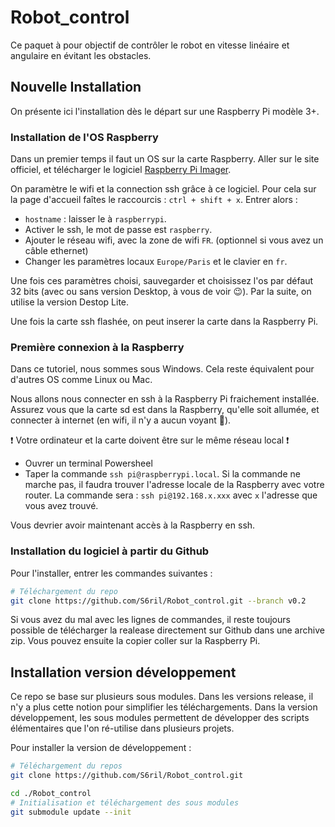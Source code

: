 # Robot_control

Ce paquet à pour objectif de contrôler le robot en vitesse linéaire et angulaire en évitant les obstacles.


## Nouvelle Installation

On présente ici l'installation dès le départ sur une Raspberry Pi modèle 3+. 

### Installation de l'OS Raspberry

Dans un premier temps il faut un OS sur la carte Raspberry.
Aller sur le site officiel, et télécharger le logiciel [Raspberry Pi Imager](https://www.raspberrypi.org/software/). 

On paramètre le wifi et la connection ssh grâce à ce logiciel. Pour cela sur la page d'accueil faîtes le raccourcis :
`ctrl + shift + x`. Entrer alors :
* `hostname` : laisser le à `raspberrypi`.
* Activer le ssh, le mot de passe est `raspberry`.
* Ajouter le réseau wifi, avec la zone de wifi `FR`. (optionnel si vous avez un câble ethernet)
* Changer les paramètres locaux `Europe/Paris` et le clavier en `fr`.

Une fois ces paramètres choisi, sauvegarder et choisissez l'os par défaut 32 bits (avec ou sans version Desktop, à vous de voir 😉). Par la suite, on utilise la version Destop Lite. 

Une fois la carte ssh flashée, on peut inserer la carte dans la Raspberry Pi.


### Première connexion à la Raspberry

Dans ce tutoriel, nous sommes sous Windows. Cela reste équivalent pour d'autres OS comme Linux ou Mac.

Nous allons nous connecter en ssh à la Raspberry Pi fraichement installée. Assurez vous que la carte sd est dans la Raspberry, qu'elle soit allumée, et connecter à internet (en wifi, il n'y a aucun voyant 🙁). 

❗ Votre ordinateur et la carte doivent être sur le même réseau local ❗

* Ouvrer un terminal Powersheel
* Taper la commande `ssh pi@raspberrypi.local`. Si la commande ne marche pas, il faudra trouver l'adresse locale de la Raspberry avec votre router. La commande sera : `ssh pi@192.168.x.xxx` avec `x` l'adresse que vous avez trouvé. 

Vous devrier avoir maintenant accès à la Raspberry en ssh.

### Installation du logiciel à partir du Github

Pour l'installer, entrer les commandes suivantes :

```bash
# Téléchargement du repo
git clone https://github.com/S6ril/Robot_control.git --branch v0.2
```

Si vous avez du mal avec les lignes de commandes, il reste toujours possible de télécharger la realease directement sur Github dans une archive zip. Vous pouvez ensuite la copier coller sur la Raspberry Pi. 

## Installation version développement

Ce repo se base sur plusieurs sous modules. Dans les versions release, il n'y a plus cette notion pour simplifier les téléchargements. Dans la version développement, les sous modules permettent de développer des scripts élémentaires que l'on ré-utilise dans plusieurs projets.

Pour installer la version de développement :

```bash
# Téléchargement du repos
git clone https://github.com/S6ril/Robot_control.git

cd ./Robot_control
# Initialisation et téléchargement des sous modules
git submodule update --init
```


